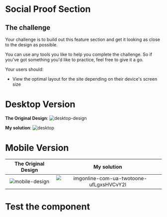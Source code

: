 # Social Proof Section


## The challenge

Your challenge is to build out this feature section and get it looking as close to the design as possible.

You can use any tools you like to help you complete the challenge. So if you've got something you'd like to practice, feel free to give it a go.

Your users should:

- View the optimal layout for the site depending on their device's screen size

# Desktop Version
**The Original Design**: 
![desktop-design](https://user-images.githubusercontent.com/29714385/94367983-762dea80-00ea-11eb-82a5-63fd549b9e0d.jpg)

**My solution**: 
![desktop](https://user-images.githubusercontent.com/29714385/94368033-c907a200-00ea-11eb-9b6c-fbda050d3b5d.PNG)


# Mobile Version
**The Original Design** |**My solution**
:-------------------------:|:-------------------------:
![mobile-design](https://user-images.githubusercontent.com/29714385/94367991-7ded8f00-00ea-11eb-8c1e-dc454f78f919.jpg) | ![imgonline-com-ua-twotoone-ufLgxsHVCvY2l](https://user-images.githubusercontent.com/29714385/94368765-ad9e9600-00ee-11eb-9900-c218a0fde39d.jpg)
# Test the component

